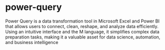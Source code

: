 # power-query
Power Query is a data transformation tool in Microsoft Excel and Power BI that allows users to connect, clean, reshape, and analyze data efficiently. Using an intuitive interface and the M language, it simplifies complex data preparation tasks, making it a valuable asset for data science, automation, and business intelligence
